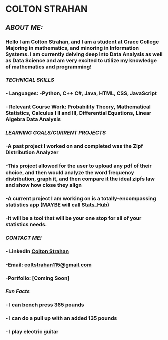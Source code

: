 # **COLTON STRAHAN**

## *ABOUT ME:*
### Hello I am Colton Strahan, and I am a student at Grace College Majoring in mathematics, and minoring in Information Systems. I am currently delving deep into Data Analysis as well as Data Science and am very excited to utilize my knowledge of mathematics and programming!

### *TECHNICAL SKILLS* 
   ###  - **Languages**: -Python, C++ C#, Java, HTML, CSS, JavaScript
   ### - **Relevant Course Work**: Probability Theory, Mathematical Statistics, Calculus I II and III, Differential Equations, Linear Algebra Data Analysis

### *LEARNING GOALS/CURRENT PROJECTS*
  ###  -A past project I worked on and completed was the Zipf Distribution Analyzer 
  ###  -This project allowed for the user to upload any pdf of their choice, and then would analyze the word frequency distribution, graph it, and then compare it the ideal zipfs law and show how close they align
   ### -A current project I am working on is a totally-encompassing statistics app (MAYBE will call Stats_Hub)
### -It will be a tool that will be your one stop for all of your statistics needs. 

### *CONTACT ME!*
   ### - **LinkedIn** [Colton Strahan](www.linkedin.com/incolton-strahan-922a54364)

   ### -**Email**: coltstrahan115@gmail.com 
   ### -**Portfolio**: [Coming Soon]

### *Fun Facts*
### - I can bench press 365 pounds
### - I can do a pull up with an added 135 pounds
### - I play electric guitar 


